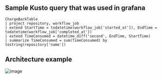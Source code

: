 
## Sample Kusto query that was used in grafana 

```kusto
ChargeBackTable
| project repository, workflow_job
| extend StartTime = todatetime(workflow_job['started_at']), EndTime = todatetime(workflow_job['completed_at'])
| extend TimeConsumed = datetime_diff('second', EndTime, StartTime)
| summarize TimeConsumed = sum(TimeConsumed) by tostring(repository['name'])

```


## Architecture example

![image](https://github.com/SolidifyDemo/az-func-demo/assets/1208114/241083f5-2d74-4ef6-8590-f98a80f2b767)
